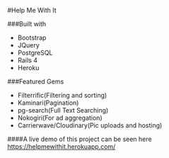 #Help Me With It

###Built with 

* Bootstrap
* JQuery
* PostgreSQL
* Rails 4
* Heroku

###Featured Gems
* Filterrific(Filtering and sorting)
* Kaminari(Pagination)
* pg-search(Full Text Searching)
* Nokogiri(For ad aggregation)
* Carrierwave/Cloudinary(Pic uploads and hosting)

####A live demo of this project can be seen here https://helpmewithit.herokuapp.com/

